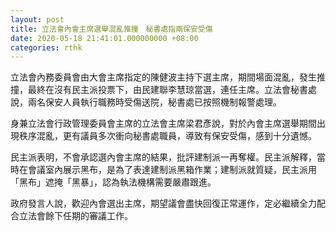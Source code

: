 ```yaml
---
layout: post
title: 立法會內會主席選舉混亂推撞　秘書處指兩保安受傷
date: 2020-05-18 21:41:01.000000000 +08:00
categories: rthk
---
```


立法會內務委員會由大會主席指定的陳健波主持下選主席，期間場面混亂，發生推撞，最終在沒有民主派投票下，由民建聯李慧琼當選，連任主席。立法會秘書處說，兩名保安人員執行職務時受傷送院，秘書處已按照機制報警處理。

身兼立法會行政管理委員會主席的立法會主席梁君彥說，對於內會主席選舉期間出現秩序混亂，更有議員多次衝向秘書處職員，導致有保安受傷，感到十分遺憾。

民主派表明，不會承認選內會主席的結果，批評建制派一再奪權。民主派解釋，當時在會議室內展示黑布，是為了表達建制派黑箱作業；建制派就質疑，民主派用「黑布」遮掩「黑暴」，認為執法機構需要嚴肅跟進。

政府發言人說，歡迎內會選出主席，期望議會盡快回復正常運作，定必繼續全力配合立法會餘下任期的審議工作。
